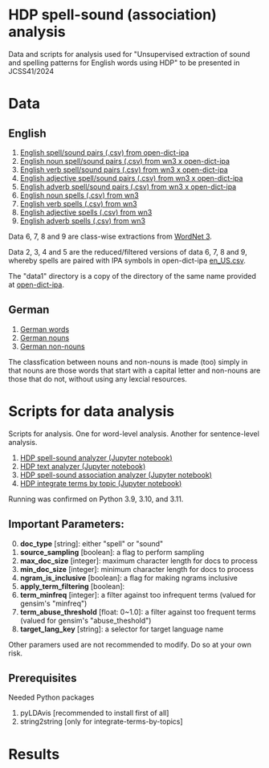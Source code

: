 # HDP spell-sound (association) analysis

Data and scripts for analysis used for "Unsupervised extraction of sound and spelling patterns for English words using HDP" to be presented in JCSS41/2024

# Data

## English

1. [English spell/sound pairs (.csv) from open-dict-ipa](data/open-dict-ipa/data1/en_US.csv.gz)
2. [English noun spell/sound pairs (.csv) from wn3 x open-dict-ipa](data/wn3/en_N_only.csv)
3. [English verb spell/sound pairs (.csv) from wn3 x open-dict-ipa](data/wn3/en_V_only.csv)
4. [English adjective spell/sound pairs (.csv) from wn3 x open-dict-ipa](data/wn3/en_A_only.csv)
5. [English adverb spell/sound pairs (.csv) from wn3 x open-dict-ipa](data/wn3/en_R_only.csv)
6. [English noun spells (.csv) from wn3](data/wn3/en_N_only.csv)
7. [English verb spells (.csv) from wn3](data/wn3/en_V_only.csv)
8. [English adjective spells (.csv) from wn3](data/wn3/en_A_only.csv)
9. [English adverb spells (.csv) from wn3](data/wn3/en_R_only.csv)

Data 6, 7, 8 and 9 are class-wise extractions from [WordNet 3](http://wordnet.princeton.edu/).

Data 2, 3, 4 and 5 are the reduced/filtered versions of data 6, 7, 8 and 9, whereby spells are paired with IPA symbols in open-dict-ipa [en_US.csv](data/open-dict-ipa/data1/en_US.csv.gz).

The "data1" directory is a copy of the directory of the same name provided at [open-dict-ipa](https://github.com/open-dict-data/ipa-dict).

## German

1. [German words](data/open-dict-ipa/data1/de.csv.gz)
2. [German nouns](data/open-dict-ipa/data1a/de_N_only.csv.gz)
3. [German non-nouns](data/open-dict-ipa/data1a/de_non_N_only.csv.gz)

The classfication between nouns and non-nouns is made (too) simply in that nouns are those words that start with a capital letter and non-nouns are those that do not, without using any lexcial resources.

# Scripts for data analysis

Scripts for analysis. One for word-level analysis. Another for sentence-level analysis.

1. [HDP spell-sound analyzer (Jupyter notebook)](HDP-spell-sound-analyzer.ipynb)
2. [HDP text analyzer (Jupyter notebook)](HDP-text-analyzer.ipynb)
3. [HDP spell-sound association analyzer (Jupyter notebook)](HDP-spell-sound-association-analyzer.ipynb)
4. [HDP integrate terms by topic (Jupyter notebook)](HDP-integrate-terms-by-topic.ipynb)

Running was confirmed on Python 3.9, 3.10, and 3.11.

## Important Parameters:

0. **doc_type** [string]: either "spell" or "sound"
1. **source_sampling** [boolean]: a flag to perform sampling
2. **max_doc_size** [integer]: maximum character length for docs to process
3. **min_doc_size** [integer]: minimum character length for docs to process
4. **ngram_is_inclusive** [boolean]: a flag for making ngrams inclusive
5. **apply_term_filtering** [boolean]: 
6. **term_minfreq** [integer]: a filter against too infrequent terms (valued for gensim's "minfreq")
7. **term_abuse_threshold** [float: 0~1.0]: a filter against too frequent terms (valued for gensim's "abuse_theshold")
8. **target_lang_key** [string]: a selector for target language name

Other paramers used are not recommended to modify. Do so at your own risk.

## Prerequisites
Needed Python packages

1. pyLDAvis [recommended to install first of all]
2. string2string [only for integrate-terms-by-topics]

# Results
